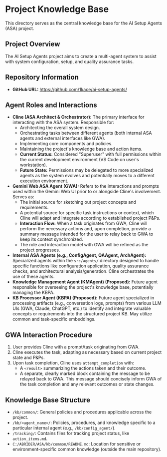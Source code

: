 # Project Knowledge Base

This directory serves as the central knowledge base for the AI Setup Agents (ASA) project.

## Project Overview

The AI Setup Agents project aims to create a multi-agent system to assist with system configuration, setup, and quality assurance tasks.

## Repository Information

*   **GitHub URL:** https://github.com/1kace/ai-setup-agents/

## Agent Roles and Interactions

*   **Cline (ASA Architect & Orchestrator):** The primary interface for interacting with the ASA system. Responsible for:
    *   Architecting the overall system design.
    *   Orchestrating tasks between different agents (both internal ASA agents and external interfaces like GWA).
    *   Implementing core components and policies.
    *   Maintaining the project's knowledge base and action items.
    *   **Current Status:** Considered "Superuser" with full permissions within the current development environment (VS Code on user's workstation).
    *   **Future State:** Permissions may be delegated to more specialized agents as the system evolves and potentially moves to a different execution environment.
*   **Gemini Web ASA Agent (GWA):** Refers to the interactions and prompts used within the Gemini Web UI prior to or alongside Cline's involvement. Serves as:
    *   The initial source for sketching out project concepts and requirements.
    *   A potential source for specific task instructions or context, which Cline will adapt and integrate according to established project P&Ps.
    *   **Interaction Flow:** When a task originates from GWA, Cline will perform the necessary actions and, upon completion, provide a summary message intended for the user to relay back to GWA to keep its context synchronized.
    *   The role and interaction model with GWA will be refined as the project progresses.
*   **Internal ASA Agents (e.g., ConfigAgent, QAAgent, ArchAgent):** Specialized agents within the `src/agents/` directory designed to handle specific functions like configuration application, quality assurance checks, and architectural analysis/generation. Cline orchestrates the use of these agents.
*   **Knowledge Management Agent (KMAgent) (Proposed):** Future agent responsible for overseeing the project's knowledge base, potentially managing the KBPA.
*   **KB Processor Agent (KBPA) (Proposed):** Future agent specialized in processing artifacts (e.g., conversation logs, prompts) from various LLM UIs (GWA, Claude, ChatGPT, etc.) to identify and integrate valuable concepts or requirements into the structured project KB. May utilize common and task-specific embeddings.

## GWA Interaction Procedure

1.  User provides Cline with a prompt/task originating from GWA.
2.  Cline executes the task, adapting as necessary based on current project state and P&Ps.
3.  Upon task completion, Cline uses `attempt_completion` with:
    *   A `<result>` summarizing the actions taken and their outcome.
    *   A separate, clearly marked block containing the message to be relayed back to GWA. This message should concisely inform GWA of the task completion and any relevant outcomes or state changes.

## Knowledge Base Structure

*   `/kb/common/`: General policies and procedures applicable across the project.
*   `/kb/<agent_name>/`: Policies, procedures, and knowledge specific to a particular internal agent (e.g., `/kb/config_agent/`).
*   `/tracking/`: Contains files for tracking project status, like `action_items.md`.
*   `C:/ABRIDER/ASA/kb/common/README.md`: Location for sensitive or environment-specific common knowledge (outside the main repository).
